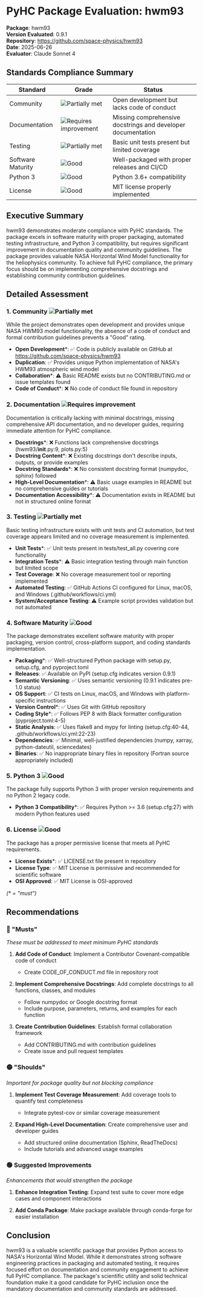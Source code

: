 # PyHC Package Evaluation: hwm93

**Package**: hwm93  
**Version Evaluated**: 0.9.1  
**Repository**: https://github.com/space-physics/hwm93  
**Date**: 2025-06-26  
**Evaluator**: Claude Sonnet 4  

## Standards Compliance Summary

| Standard | Grade | Status |
|----------|-------|--------|
| Community | ![Partially met](https://img.shields.io/badge/Partially%20met-orange.svg) | Open development but lacks code of conduct |
| Documentation | ![Requires improvement](https://img.shields.io/badge/Requires%20improvement-red.svg) | Missing comprehensive docstrings and developer documentation |
| Testing | ![Partially met](https://img.shields.io/badge/Partially%20met-orange.svg) | Basic unit tests present but limited coverage |
| Software Maturity | ![Good](https://img.shields.io/badge/Good-brightgreen.svg) | Well-packaged with proper releases and CI/CD |
| Python 3 | ![Good](https://img.shields.io/badge/Good-brightgreen.svg) | Python 3.6+ compatibility |
| License | ![Good](https://img.shields.io/badge/Good-brightgreen.svg) | MIT license properly implemented |

## Executive Summary

hwm93 demonstrates moderate compliance with PyHC standards. The package excels in software maturity with proper packaging, automated testing infrastructure, and Python 3 compatibility, but requires significant improvement in documentation quality and community guidelines. The package provides valuable NASA Horizontal Wind Model functionality for the heliophysics community. To achieve full PyHC compliance, the primary focus should be on implementing comprehensive docstrings and establishing community contribution guidelines.

## Detailed Assessment

### 1. Community ![Partially met](https://img.shields.io/badge/Partially%20met-orange.svg)

While the project demonstrates open development and provides unique NASA HWM93 model functionality, the absence of a code of conduct and formal contribution guidelines prevents a "Good" rating.

- **Open Development**\*: ✅ Code is publicly available on GitHub at https://github.com/space-physics/hwm93
- **Duplication**: ✅ Provides unique Python implementation of NASA's HWM93 atmospheric wind model
- **Collaboration**\*: ⚠️ Basic README exists but no CONTRIBUTING.md or issue templates found
- **Code of Conduct**\*: ❌ No code of conduct file found in repository

### 2. Documentation ![Requires improvement](https://img.shields.io/badge/Requires%20improvement-red.svg)

Documentation is critically lacking with minimal docstrings, missing comprehensive API documentation, and no developer guides, requiring immediate attention for PyHC compliance.

- **Docstrings**\*: ❌ Functions lack comprehensive docstrings (hwm93/__init__.py:9, plots.py:5)
- **Docstring Content**\*: ❌ Existing docstrings don't describe inputs, outputs, or provide examples
- **Docstring Standards**\*: ❌ No consistent docstring format (numpydoc, sphinx) followed
- **High-Level Documentation**\*: ⚠️ Basic usage examples in README but no comprehensive guides or tutorials
- **Documentation Accessibility**\*: ⚠️ Documentation exists in README but not in structured online format

### 3. Testing ![Partially met](https://img.shields.io/badge/Partially%20met-orange.svg)

Basic testing infrastructure exists with unit tests and CI automation, but test coverage appears limited and no coverage measurement is implemented.

- **Unit Tests**\*: ✅ Unit tests present in tests/test_all.py covering core functionality
- **Integration Tests**\*: ⚠️ Basic integration testing through main function but limited scope
- **Test Coverage**: ❌ No coverage measurement tool or reporting implemented
- **Automated Testing**: ✅ GitHub Actions CI configured for Linux, macOS, and Windows (.github/workflows/ci.yml)
- **System/Acceptance Testing**: ⚠️ Example script provides validation but not automated

### 4. Software Maturity ![Good](https://img.shields.io/badge/Good-brightgreen.svg)

The package demonstrates excellent software maturity with proper packaging, version control, cross-platform support, and coding standards implementation.

- **Packaging**\*: ✅ Well-structured Python package with setup.py, setup.cfg, and pyproject.toml
- **Releases**: ✅ Available on PyPI (setup.cfg indicates version 0.9.1)
- **Semantic Versioning**: ✅ Uses semantic versioning (0.9.1 indicates pre-1.0 status)
- **OS Support**: ✅ CI tests on Linux, macOS, and Windows with platform-specific instructions
- **Version Control**\*: ✅ Uses Git with GitHub repository
- **Coding Style**\*: ✅ Follows PEP 8 with Black formatter configuration (pyproject.toml:4-5)
- **Static Analysis**: ✅ Uses flake8 and mypy for linting (setup.cfg:40-44, .github/workflows/ci.yml:22-23)
- **Dependencies**: ✅ Minimal, well-justified dependencies (numpy, xarray, python-dateutil, sciencedates)
- **Binaries**: ✅ No inappropriate binary files in repository (Fortran source appropriately included)

### 5. Python 3 ![Good](https://img.shields.io/badge/Good-brightgreen.svg)

The package fully supports Python 3 with proper version requirements and no Python 2 legacy code.

- **Python 3 Compatibility**\*: ✅ Requires Python >= 3.6 (setup.cfg:27) with modern Python features used

### 6. License ![Good](https://img.shields.io/badge/Good-brightgreen.svg)

The package has a proper permissive license that meets all PyHC requirements.

- **License Exists**\*: ✅ LICENSE.txt file present in repository
- **License Type**: ✅ MIT License is permissive and recommended for scientific software
- **OSI Approved**: ✅ MIT License is OSI-approved

*(\* = "must")*

## Recommendations

### 🔴 "Musts"
*These must be addressed to meet minimum PyHC standards*

1. **Add Code of Conduct**: Implement a Contributor Covenant-compatible code of conduct
   - Create CODE_OF_CONDUCT.md file in repository root

2. **Implement Comprehensive Docstrings**: Add complete docstrings to all functions, classes, and modules
   - Follow numpydoc or Google docstring format
   - Include purpose, parameters, returns, and examples for each function

3. **Create Contribution Guidelines**: Establish formal collaboration framework
   - Add CONTRIBUTING.md with contribution guidelines
   - Create issue and pull request templates

### 🟡 "Shoulds"
*Important for package quality but not blocking compliance*

1. **Implement Test Coverage Measurement**: Add coverage tools to quantify test completeness
   - Integrate pytest-cov or similar coverage measurement

2. **Expand High-Level Documentation**: Create comprehensive user and developer guides
   - Add structured online documentation (Sphinx, ReadTheDocs)
   - Include tutorials and advanced usage examples

### 🟢 Suggested Improvements
*Enhancements that would strengthen the package*

1. **Enhance Integration Testing**: Expand test suite to cover more edge cases and component interactions

2. **Add Conda Package**: Make package available through conda-forge for easier installation

## Conclusion

hwm93 is a valuable scientific package that provides Python access to NASA's Horizontal Wind Model. While it demonstrates strong software engineering practices in packaging and automated testing, it requires focused effort on documentation and community engagement to achieve full PyHC compliance. The package's scientific utility and solid technical foundation make it a good candidate for PyHC inclusion once the mandatory documentation and community standards are addressed.